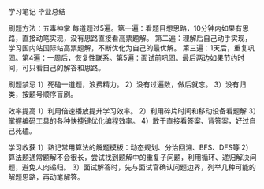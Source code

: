学习笔记
毕业总结

刷题方法：五毒神掌 每道题过5遍。第一遍：看题目想思路，10分钟内如果有思路，直接动笔实现，没有思路直接看高票题解。 第二遍：理解后自己动手实现，学习国内站国际站高票题解，不断优化为自己的最优解。 第三遍：1天后，重复巩固。第4遍：一周后，恢复性联系。第5遍：面试前巩固。最后两边如果节约时间，可只看自己的解答和思路。

刷题禁忌 1）死磕一道题，浪费精力。 2）没有过遍数，做后就忘。 3）没有归类，按题号顺序盲刷。

效率提高 1）利用倍速播放提升学习效率。 2）利用碎片时间和移动设备看题解 3）掌握编码工具的各种快捷键优化编程效率。 4）敢于直接看答案、背答案，好过自己死磕。

学习收获 1）熟记常用算法的解题模板：动态规划、分治回溯、BFS、DFS等 2）算法题通常题解不会很长，尝试找到题解中的重复子问题，利用循环、递归解决问题，避免人肉递归。 3）面试解答时，先与面试官确认问题边界，列举几种可能的解题思路，再动笔解答。